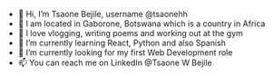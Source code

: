 - 👋 Hi, I’m Tsaone Bejile, username @tsaonehh
- 📍 I am located in Gaborone, Botswana which is a country in Africa
- 👀 I love vlogging, writing poems and working out at the gym
- 🌱 I’m currently learning React, Python and also Spanish
- 💞️ I’m currently looking for my first Web Development role
- 📫 You can reach me on LinkedIn @Tsaone W Bejile

<!---
tsaonehh/tsaonehh is a ✨ special ✨ repository because its `README.md` (this file) appears on your GitHub profile.
You can click the Preview link to take a look at your changes.
--->

